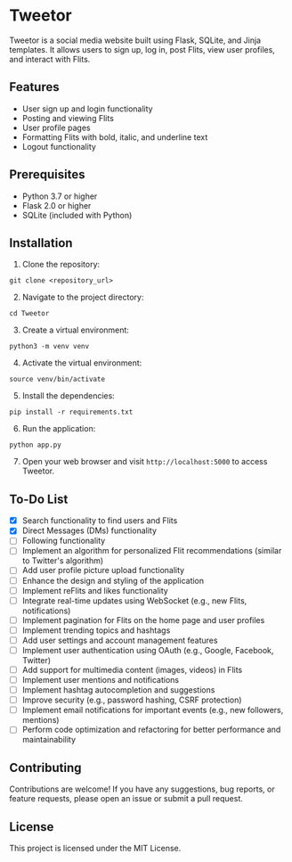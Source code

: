 # Tweetor

Tweetor is a social media website built using Flask, SQLite, and Jinja templates. It allows users to sign up, log in, post Flits, view user profiles, and interact with Flits.

## Features

- User sign up and login functionality
- Posting and viewing Flits
- User profile pages
- Formatting Flits with bold, italic, and underline text
- Logout functionality

## Prerequisites

- Python 3.7 or higher
- Flask 2.0 or higher
- SQLite (included with Python)

## Installation

1. Clone the repository:

``
git clone <repository_url>
``

2. Navigate to the project directory:

``
cd Tweetor
``

3. Create a virtual environment:

``
python3 -m venv venv
``

4. Activate the virtual environment:

``
source venv/bin/activate
``

5. Install the dependencies:

``
pip install -r requirements.txt
``

6. Run the application:

``
python app.py
``

7. Open your web browser and visit `http://localhost:5000` to access Tweetor.

## To-Do List

- [x] Search functionality to find users and Flits
- [x] Direct Messages (DMs) functionality
- [ ] Following functionality
- [ ] Implement an algorithm for personalized Flit recommendations (similar to Twitter's algorithm)
- [ ] Add user profile picture upload functionality
- [ ] Enhance the design and styling of the application
- [ ] Implement reFlits and likes functionality
- [ ] Integrate real-time updates using WebSocket (e.g., new Flits, notifications)
- [ ] Implement pagination for Flits on the home page and user profiles
- [ ] Implement trending topics and hashtags
- [ ] Add user settings and account management features
- [ ] Implement user authentication using OAuth (e.g., Google, Facebook, Twitter)
- [ ] Add support for multimedia content (images, videos) in Flits
- [ ] Implement user mentions and notifications
- [ ] Implement hashtag autocompletion and suggestions
- [ ] Improve security (e.g., password hashing, CSRF protection)
- [ ] Implement email notifications for important events (e.g., new followers, mentions)
- [ ] Perform code optimization and refactoring for better performance and maintainability

## Contributing

Contributions are welcome! If you have any suggestions, bug reports, or feature requests, please open an issue or submit a pull request.

## License

This project is licensed under the MIT License.
